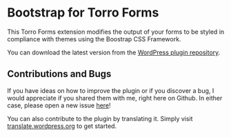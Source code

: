 Bootstrap for Torro Forms
=========================

This Torro Forms extension modifies the output of your forms to be styled in compliance with themes using the Boostrap CSS Framework.

You can download the latest version from the [WordPress plugin repository](http://wordpress.org/plugins/bootstrap-for-torro-forms/).

Contributions and Bugs
----------------------

If you have ideas on how to improve the plugin or if you discover a bug, I would appreciate if you shared them with me, right here on Github. In either case, please open a new issue [here](https://github.com/felixarntz/bootstrap-for-torro-forms/issues/new)!

You can also contribute to the plugin by translating it. Simply visit [translate.wordpress.org](https://translate.wordpress.org/projects/wp-plugins/bootstrap-for-torro-forms) to get started.
